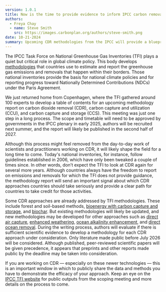 ```yaml
---
version: 1.0.1
title: Now is the time to provide evidence to inform IPCC carbon removal reporting standards
authors:
  - Freya Chay
  - name: Steve Smith
    src: https://images.carbonplan.org/authors/steve-smith.png
date: 10-21-2024
summary: Upcoming CDR methodologies from the IPCC will provide a blueprint for national reporting of CDR. Now is the time to share evidence.
---
```


The IPCC Task Force on National Greenhouse Gas Inventories (TFI) plays a quiet but critical role in global climate policy. This body develops [methodologies](https://www.ipcc-nggip.iges.or.jp/public/index.html) that countries use to estimate and report the greenhouse gas emissions and removals that happen within their borders. Those national inventories provide the basis for national climate policies and for reporting progress toward Nationally Determined Contributions (NDCs) under the Paris Agreement.

We just returned home from Copenhagen, where the TFI gathered around 100 experts to develop a table of contents for an upcoming methodology report on carbon dioxide removal (CDR), carbon capture and utilization (CCU), and carbon capture and storage (CCS). This meeting was just one step in a long process. The scope and timetable will need to be approved by governments in the IPCC plenary in early 2025, authors will be recruited next summer, and the report will likely be published in the second half of 2027.

Although this process might feel removed from the day-to-day work of scientists and practitioners working on CDR, it will likely shape the field for a long time to come. Today's national inventories, for instance, follow guidelines established in 2006, which have only been tweaked a couple of times since. In other words, don’t expect the TFI to look at CDR again for several more years. Although countries always have the freedom to report on emissions and removals for which the TFI does not provide guidance, the methodology report will send an important signal about which CDR approaches countries should take seriously and provide a clear path for countries to take credit for those activities.

Some CDR approaches are already addressed by TFI methodologies. These include forest and soil-based methods, [bioenergy with carbon capture and storage](https://carbonplan.org/research/cdr-verification/beccs), and [biochar](https://carbonplan.org/research/cdr-verification/biochar). But existing methodologies will likely be updated, and new methodologies may be developed for other approaches such as [direct air capture](https://carbonplan.org/research/cdr-verification), [enhanced weathering](https://carbonplan.org/research/cdr-verification/enhanced-weathering), [ocean alkalinity enhancement](https://carbonplan.org/research/cdr-verification/ocean-alkalinity-enhancement-electrochemical), and [direct ocean removal](https://carbonplan.org/research/cdr-verification/direct-ocean-removal). During the writing process, authors will evaluate if there is sufficient scientific evidence to develop a methodology for each CDR approach under consideration. Only literature made public before July 2026 will be considered. Although published, peer-reviewed scientific papers will be given precedence, it appears that preprints and other reports made public by the deadline may be taken into consideration.

If you are working on CDR — especially on these newer technologies — this is an important window in which to publicly share the data and methods you have to demonstrate the efficacy of your approach. Keep an eye on the [IPCC TFI website](https://www.ipcc-nggip.iges.or.jp/meeting/meeting.html) for public outputs from the scoping meeting and more details on the process to come.

